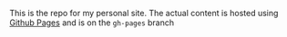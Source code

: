 This is the repo for my personal site. The actual content is hosted using [Github Pages](https://pages.github.com/) and is on the `gh-pages` branch
